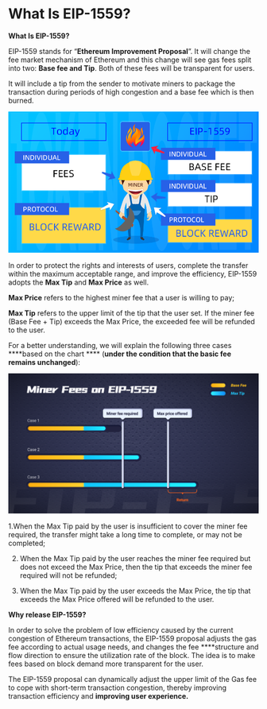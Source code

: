 # What Is EIP-1559?

**What Is EIP-1559?**

EIP-1559 stands for “**Ethereum Improvement Proposal**”. It will change the fee market mechanism of Ethereum and this change will see gas fees split into two: **Base fee and Tip**. Both of these fees will be transparent for users. 

It will include a tip from the sender to motivate miners to package the transaction during periods of high congestion and a base fee which is then burned.

![](../../.gitbook/assets/kuang-gong-fei-.png)



In order to protect the rights and interests of users, complete the transfer within the maximum acceptable range, and improve the efficiency, EIP-1559 adopts the **Max Tip** and **Max Price** as well. 

**Max Price** refers to the highest miner fee that a user is willing to pay;

**Max Tip** refers to the upper limit of the tip that the user set. If the miner fee \(Base Fee + Tip\) exceeds the Max Price, the exceeded fee will be refunded to the user.



For a better understanding, we will explain the following three cases ****based on the chart **** \(**under the condition that the basic fee remains unchanged**\):

![](../../.gitbook/assets/eip1559.png)

1.When the Max Tip paid by the user is insufficient to cover the miner fee required, the transfer might take a long time to complete, or may not be completed; 

2. When the Max Tip paid by the user reaches the miner fee required but does not exceed the Max Price, then the tip that exceeds the miner fee required will not be refunded;

3. When the Max Tip paid by the user exceeds the Max Price, the tip that exceeds the Max Price offered will be refunded to the user.

**Why release EIP-1559?**

In order to solve the problem of low efficiency caused by the current congestion of Ethereum transactions, the EIP-1559 proposal adjusts the gas fee according to actual usage needs, and changes the fee ****structure and flow direction to ensure the utilization rate of the block. The idea is to make fees based on block demand more transparent for the user.

The EIP-1559 proposal can dynamically adjust the upper limit of the Gas fee to cope with short-term transaction congestion, thereby improving transaction efficiency and **improving user experience.**





